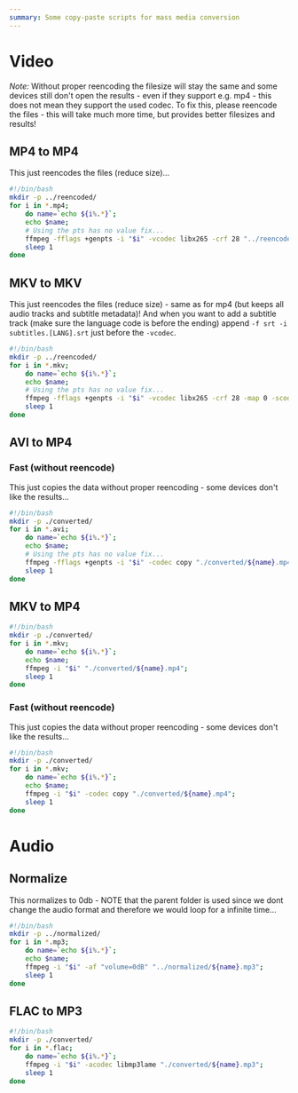 ```yaml
---
summary: Some copy-paste scripts for mass media conversion
---
```


# Video #
_Note:_ Without proper reencoding the filesize will stay the same and some devices still don't open the results - even if they support e.g. mp4 - this does not mean they support the used codec. To fix this, please reencode the files - this will take much more time, but provides better filesizes and results!

## MP4 to MP4 ##
This just reencodes the files (reduce size)...
```bash
#!/bin/bash
mkdir -p ../reencoded/
for i in *.mp4;
    do name=`echo ${i%.*}`;
    echo $name;
    # Using the pts has no value fix...
    ffmpeg -fflags +genpts -i "$i" -vcodec libx265 -crf 28 "../reencoded/${name}.mp4";
    sleep 1
done
```

## MKV to MKV ##
This just reencodes the files (reduce size) - same as for mp4 (but keeps all audio tracks and subtitle metadata)! And when you want to add a subtitle track (make sure the language code is before the ending) append `-f srt -i subtitles.[LANG].srt` just before the `-vcodec`.
```bash
#!/bin/bash
mkdir -p ../reencoded/
for i in *.mkv;
    do name=`echo ${i%.*}`;
    echo $name;
    # Using the pts has no value fix...
    ffmpeg -fflags +genpts -i "$i" -vcodec libx265 -crf 28 -map 0 -scodec copy "../reencoded/${name}.mkv";
    sleep 1
done
```

## AVI to MP4 ##

### Fast (without reencode) ###
This just copies the data without proper reencoding - some devices don't like the results...
```bash
#!/bin/bash
mkdir -p ./converted/
for i in *.avi;
    do name=`echo ${i%.*}`;
    echo $name;
    # Using the pts has no value fix...
    ffmpeg -fflags +genpts -i "$i" -codec copy "./converted/${name}.mp4";
    sleep 1
done
```

## MKV to MP4 ##
```bash
#!/bin/bash
mkdir -p ./converted/
for i in *.mkv;
    do name=`echo ${i%.*}`;
    echo $name;
    ffmpeg -i "$i" "./converted/${name}.mp4";
    sleep 1
done
```

### Fast (without reencode) ###
This just copies the data without proper reencoding - some devices don't like the results...
```bash
#!/bin/bash
mkdir -p ./converted/
for i in *.mkv;
    do name=`echo ${i%.*}`;
    echo $name;
    ffmpeg -i "$i" -codec copy "./converted/${name}.mp4";
    sleep 1
done
```

# Audio #

## Normalize ##
This normalizes to 0db - NOTE that the parent folder is used since we dont change the audio format and therefore we would loop for a infinite time...
```bash
#!/bin/bash
mkdir -p ../normalized/
for i in *.mp3;
    do name=`echo ${i%.*}`;
    echo $name;
    ffmpeg -i "$i" -af "volume=0dB" "../normalized/${name}.mp3";
    sleep 1
done
```

## FLAC to MP3 ##
```bash
#!/bin/bash
mkdir -p ./converted/
for i in *.flac;
    do name=`echo ${i%.*}`;
    ffmpeg -i "$i" -acodec libmp3lame "./converted/${name}.mp3";
    sleep 1
done
```
